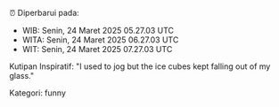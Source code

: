 ⏰ Diperbarui pada:
- WIB: Senin, 24 Maret 2025 05.27.03 UTC
- WITA: Senin, 24 Maret 2025 06.27.03 UTC
- WIT: Senin, 24 Maret 2025 07.27.03 UTC

Kutipan Inspiratif:
"I used to jog but the ice cubes kept falling out of my glass."


Kategori: funny

